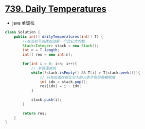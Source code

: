 # [739. Daily Temperatures](https://leetcode.com/problems/daily-temperatures/)

* java 单调栈

```java
class Solution {
    public int[] dailyTemperatures(int[] T) {
        //在当前节点找右边第一个比它大的数
        Stack<Integer> stack = new Stack();
        int n = T.length;
        int[] res = new int[n];
        
        for(int i = 0; i<n; i++){
            // 单调递减栈
            while(!stack.isEmpty() && T[i] > T[stack.peek()]){
                // 只有后面存在比它大的元素才有资格被赋值
                int idx = stack.pop();
                res[idx] = i - idx;
            }
            
            stack.push(i);
        }
        
        return res;
    }
}
```
